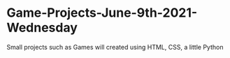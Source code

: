 # Game-Projects-June-9th-2021-Wednesday
 Small projects such as Games will created using HTML, CSS, a little Python
